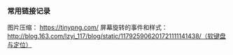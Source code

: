 ### 常用链接记录
图片压缩： https://tinypng.com/
屏幕旋转的事件和样式：http://blog.163.com/lzyi_117/blog/static/117925906201721111141438/（软键盘与定位）
